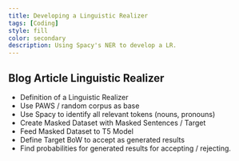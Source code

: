 ```yaml
---
title: Developing a Linguistic Realizer
tags: [Coding]
style: fill
color: secondary
description: Using Spacy's NER to develop a LR.
---
```


## Blog Article Linguistic Realizer
- Definition of a Linguistic Realizer
- Use PAWS / random corpus as base
- Use Spacy to identify all relevant tokens (nouns, pronouns)
- Create Masked Dataset with Masked Sentences / Target
- Feed Masked Dataset to T5 Model
- Define Target BoW to accept as generated results
- Find probabilities for generated results for accepting / rejecting.
